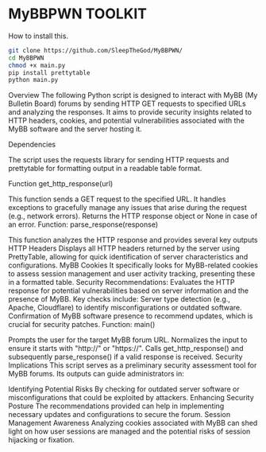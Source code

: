 # MyBBPWN TOOLKIT


How to install this.

```bash
git clone https://github.com/SleepTheGod/MyBBPWN/
cd MyBBPWN
chmod +x main.py
pip install prettytable
python main.py
```

Overview
The following Python script is designed to interact with MyBB (My Bulletin Board) forums by sending HTTP GET requests to specified URLs and analyzing the responses. It aims to provide security insights related to HTTP headers, cookies, and potential vulnerabilities associated with the MyBB software and the server hosting it.

Dependencies

The script uses the requests library for sending HTTP requests and prettytable for formatting output in a readable table format.

Function get_http_response(url)

This function sends a GET request to the specified URL.
It handles exceptions to gracefully manage any issues that arise during the request (e.g., network errors).
Returns the HTTP response object or None in case of an error.
Function: parse_response(response)

This function analyzes the HTTP response and provides several key outputs
HTTP Headers Displays all HTTP headers returned by the server using PrettyTable, allowing for quick identification of server characteristics and configurations.
MyBB Cookies It specifically looks for MyBB-related cookies to assess session management and user activity tracking, presenting these in a formatted table.
Security Recommendations: Evaluates the HTTP response for potential vulnerabilities based on server information and the presence of MyBB. Key checks include:
Server type detection (e.g., Apache, Cloudflare) to identify misconfigurations or outdated software.
Confirmation of MyBB software presence to recommend updates, which is crucial for security patches.
Function: main()

Prompts the user for the target MyBB forum URL.
Normalizes the input to ensure it starts with "http://" or "https://".
Calls get_http_response() and subsequently parse_response() if a valid response is received.
Security Implications
This script serves as a preliminary security assessment tool for MyBB forums. Its outputs can guide administrators in:

Identifying Potential Risks By checking for outdated server software or misconfigurations that could be exploited by attackers.
Enhancing Security Posture The recommendations provided can help in implementing necessary updates and configurations to secure the forum.
Session Management Awareness Analyzing cookies associated with MyBB can shed light on how user sessions are managed and the potential risks of session hijacking or fixation.

